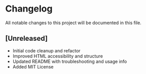 # Changelog

All notable changes to this project will be documented in this file.

## [Unreleased]
- Initial code cleanup and refactor
- Improved HTML accessibility and structure
- Updated README with troubleshooting and usage info
- Added MIT License
